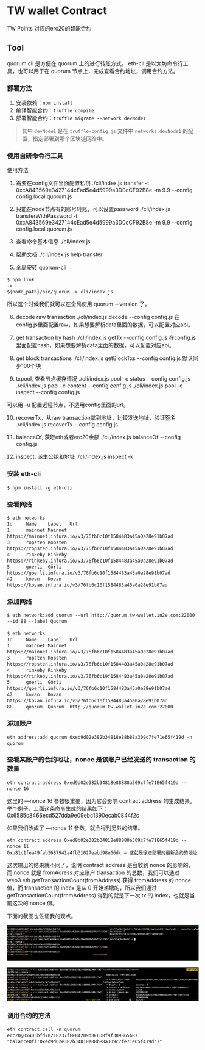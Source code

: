 # TW wallet Contract
TW Points 对应的erc20的智能合约

## Tool
quorum cli 是方便在 quorum 上的进行转账方式。
eth-cli 是以太坊命令行工具，也可以用于在 quorum 节点上，完成查看合约地址，调用合约方法。

### 部署方法
1. 安装依赖：`npm install`
2. 编译智能合约：`truffle compile`
3. 部署智能合约：`truffle migrate --network devNode1`
> 其中 `devNode1` 是在 `truffle-config.js` 文件中 `networks.devNode1` 的配置，指定部署到哪个区块链网络中。

### 使用自研命令行工具

使用方法
1. 需要在config文件里面配置私钥
./cli/index.js transfer -t 0xcA843569e3427144cEad5e4d5999a3D0cCF92B8e -m 9.9 --config config.local.quorum.js 

2. 只能在node节点有的账号转账，可以设置password
./cli/index.js transferWithPassword -t 0xcA843569e3427144cEad5e4d5999a3D0cCF92B8e -m 9.9 --config config.local.quorum.js 

3. 查看命令基本信息
./cli/index.js

4. 帮助文档
./cli/index.js help transfer 

5. 全局安转 quorum-cli
```
$ npm link
->
${node_path}/bin/quorum -> cli/index.js
```
所以这个时候我们就可以在全局使用 quorum --version 了。

6. decode raw transaction
./cli/index.js decode --config config.js
在config.js里面配置raw，如果想要解析data里面的数据，可以配置对应abi。

7. get transaction by hash
./cli/index.js getTx --config config.js
在config.js里面配置hash，如果想要解析data里面的数据，可以配置对应abi。

8. get block transactions
./cli/index.js getBlockTxs --config config.js 
默认同步100个块

9. txpool, 查看节点缓存情况
 ./cli/index.js pool -c status --config config.js 
 ./cli/index.js pool -c content --config config.js 
 ./cli/index.js pool -c inspect --config config.js 

可以用 -u 配置远程节点，不适用config里面的url。

10. recoverTx，从raw transaction拿到地址，比较发送地址，验证签名
./cli/index.js recoverTx --config config.js

11. balanceOf, 获取eth或者erc20余额
./cli/index.js balanceOf --config config.js

12. inspect, 派生公钥和地址
./cli/index.js inspect -k <privateKey> 

### 安装 eth-cli
```
$ npm install -g eth-cli
```

### 查看网络
```
$ eth networks 
Id     Name    Label   Url
1      mainnet Mainnet https://mainnet.infura.io/v3/76fb6c10f1584483a45a0a28e91b07ad
3      ropsten Ropsten https://ropsten.infura.io/v3/76fb6c10f1584483a45a0a28e91b07ad
4      rinkeby Rinkeby https://rinkeby.infura.io/v3/76fb6c10f1584483a45a0a28e91b07ad
5      goerli  Görli   https://goerli.infura.io/v3/76fb6c10f1584483a45a0a28e91b07ad
42     kovan   Kovan   https://kovan.infura.io/v3/76fb6c10f1584483a45a0a28e91b07ad
```

### 添加网络
```
$ eth network:add quorum --url http://quorum.tw-wallet.in2e.com:22000 --id 88 --label Quorum

$ eth networks                                                                                                          
Id     Name    Label   Url
1      mainnet Mainnet https://mainnet.infura.io/v3/76fb6c10f1584483a45a0a28e91b07ad
3      ropsten Ropsten https://ropsten.infura.io/v3/76fb6c10f1584483a45a0a28e91b07ad
4      rinkeby Rinkeby https://rinkeby.infura.io/v3/76fb6c10f1584483a45a0a28e91b07ad
5      goerli  Görli   https://goerli.infura.io/v3/76fb6c10f1584483a45a0a28e91b07ad
42     kovan   Kovan   https://kovan.infura.io/v3/76fb6c10f1584483a45a0a28e91b07ad
88     quorum  Quorum  http://quorum.tw-wallet.in2e.com:22000
```

### 添加账户
```
eth address:add quorum 0xed9d02e382b34818e88b88a309c7fe71e65f419d -n quorum
```

### 查看某账户的合约地址，nonce 是该账户已经发送的 transaction 的数量
```
eth contract:address 0xed9d02e382b34818e88B88a309c7fe71E65f419d --nonce 16
```

这里的 —nonce 16 参数很重要，因为它会影响 contract address 的生成结果。举个例子，上面这条命令生成的结果如下：
0x6585c8466ecd527dda9e09ebc1390ecab0844f2c

如果我们改成了 —nonce 11 参数，就会得到另外的结果。
```
eth contract:address 0xed9d02e382b34818e88B88a309c7fe71E65f419d --nonce 11
0xb81c1fea49fab3687941a4fb31027eabd98e66dc — 这就是徐进部署的最新合约的地址
```

这次输出的结果就不同了，说明 contract address 是会收到 nonce 的影响的，而 nonce 就是 fromAdress 对应账户 transaction 的总数，我们可以通过 web3.eth.getTransactionCount(fromAddress) 获得 fromAddress 的 nonce 值，而 transaction 的 index 是从 0 开始递增的，所以我们通过 getTransactionCount(fromAddress) 得到的就是下一次 tx 的 index，也就是当前这次的 nonce 值。

下面的截图也佐证我的观点。

![nonce](./images/nonce.png)

![nonce is equal to trasnaction count](./images/nonce-transaction-counts.png)

### 调用合约的方法
```
eth contract:call -n quorum erc20@0x4D3bfd7821E237fFE84209d8E638f9f309865b87 "balanceOf('0xed9d02e382b34818e88b88a309c7fe71e65f419d')"
```


